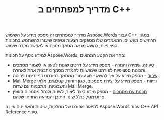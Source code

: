 ﻿---
title: מדריך למפתחים ב C++
second_title: Aspose.Words עבור C++
articleTitle: מדריך למפתחים
linktitle: מדריך למפתחים
description: "מדריך למפתחים זה מתאר תרחישים וטיפים מעשיים שיעזרו לך להשתמש בתכונות Aspose.Words ספציפיות עבור C++, להשיג מראה מסמך מסוים או לאפשר מקרה שימוש."
type: docs
weight: 20
url: /he/cpp/developer-guide/
timestamp: 2024-09-25-11-08-55
---

מדריך למפתחים זה מספק מידע על השימוש Aspose.Words עבור C++ במגוון תרחישים מעשיים. המאמרים שלו מספקים הצעות וטיפים שיעזרו להשתמש בתכונות ספציפיות, להשיג מראה מסמך מסוים או לאפשר מקרה שימוש.

למידע נוסף על תכונות Aspose.Words, בחר את הקטע המתאים:

- [טעינה, שמירה והמרה](/words/cpp/loading-saving-and-converting/) - מספק מידע על דרכים שונות לטעון או לשמור מסמכים ותכונות ספציפיות לפורמט שימושיות להמרת מסמך מתבנית אחת לאחרת.
- [עיבוד](/words/cpp/rendering/) - מספק מידע על איך להשיג ייצוג עימוד ממסמך בפורמט דף זרימת פריסה.
- [Mail Merge ודיווח](/words/cpp/mail-merge-and-reporting/) - מספק מידע על יצירת מסמכים, כגון דוחות, קטלוגים, מלאי וחשבוניות, מתבניות עם שדות Mail Merge.
- [תכנות עם מסמכים](/words/cpp/programming-with-documents/) - מספק מידע כיצד ליצור, לשנות ולנהל מסמכים באופן פרוגרמטי, כולל שינוי התוכן והמראה החזותי שלהם.

לתיאור מפורט של מחלקות, שיטות ומאפיינים עיין ב Aspose.Words עבור C++ API Reference סָעִיף.
